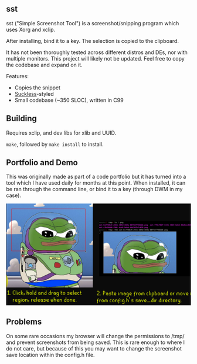 
sst
---
sst ("Simple Screenshot Tool") is a screenshot/snipping program which uses Xorg and xclip.

After installing, bind it to a key. The selection is copied to the clipboard.

It has not been thoroughly tested across different distros and DEs, nor with multiple monitors.
This project will likely not be updated. Feel free to copy the codebase and expand on it.

Features:
- Copies the snippet
- [Suckless](https://suckless.org/philosophy/)-styled
- Small codebase (~350 SLOC), written in C99

Building
--------
Requires xclip, and dev libs for xlib and UUID.

`make`, followed by `make install` to install.

Portfolio and Demo
------------------

This was originally made as part of a code portfolio but it has turned into a tool which I have used daily for months at this point. When installed, it can be ran through the command line, or bind it to a key (through DWM in my case).

![](demo.jpg)


Problems
--------
On some rare occasions my browser will change the permissions to /tmp/ and prevent screenshots from being saved. This is rare enough to where I do not care, but because of this you may want to change the screenshot save location within the config.h file.
